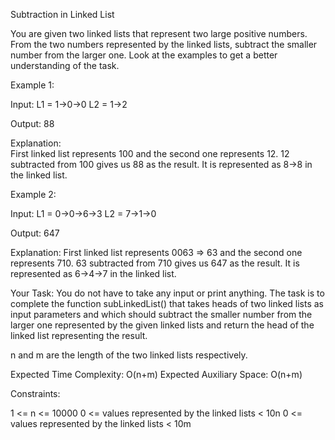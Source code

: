 Subtraction in Linked List

You are given two linked lists that represent two large positive numbers. From the two numbers represented by the linked lists, subtract the smaller number from the larger one. Look at the examples to get a better understanding of the task.

Example 1:

Input:
L1 = 1->0->0
L2 = 1->2

Output: 88

Explanation:  
First linked list represents 100 and the
second one represents 12. 12 subtracted from 100
gives us 88 as the result. It is represented
as 8->8 in the linked list.


Example 2:

Input:
L1 = 0->0->6->3
L2 = 7->1->0

Output: 647

Explanation: 
First linked list represents 0063 => 63 and 
the second one represents 710. 63 subtracted 
from 710 gives us 647 as the result. It is
represented as 6->4->7 in the linked list.



Your Task:
You do not have to take any input or print anything. The task is to complete the function subLinkedList() that takes heads of two linked lists as input parameters and which should subtract the smaller number from the larger one represented by the given linked lists and return the head of the linked list representing the result.

n and m are the length of the two linked lists respectively.

Expected Time Complexity:  O(n+m)
Expected Auxiliary Space: O(n+m)

Constraints:

1 <= n <= 10000
0 <= values represented by the linked lists < 10n
0 <= values represented by the linked lists < 10m